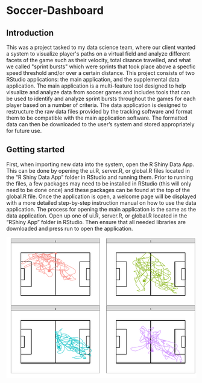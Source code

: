 # Soccer-Dashboard

## Introduction

This was a project tasked to my data science team, where our client wanted a system to visualize player's paths on a virtual field and analyze different facets of the game such as their velocity, total disance travelled, and what we called "sprint bursts" which were sprints that took place above a specfic speed threshold and/or over a certain distance. This project consists of two RStudio applications: the main application, and the supplemental data application. The main application is a multi-feature tool designed to help visualize and analyze data from soccer games and includes tools that can be used to identify and analyze sprint bursts throughout the games for each player based on a number of criteria. The data application is designed to restructure the raw data files provided by the tracking software and format them to be compatible with the main application software. The formatted data can then be downloaded to the user’s system and stored appropriately for future use.

## Getting started

First, when importing new data into the system, open the R Shiny Data App. This can be done by opening the ui.R, server.R, or global.R files located in the “R Shiny Data App” folder in RStudio and running them. Prior to running the files, a few packages may need to be installed in RStudio (this will only need to be done once) and these packages can be found at the top of the global.R file. Once the application is open, a welcome page will be displayed with a more detailed step-by-step instruction manual on how to use the data application. The process for opening the main application is the same as the data application. Open up one of ui.R, server.R, or global.R located in the “RShiny App” folder in RStudio. Then ensure that all needed libraries are downloaded and press run to open the application.

![Player Path](Documentation/player_paths.png)
